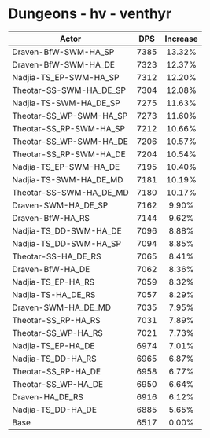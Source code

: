 # Dungeons - hv - venthyr
| Actor | DPS | Increase |
|---|:---:|:---:|
|Draven-BfW-SWM-HA_SP|7385|13.32%|
|Draven-BfW-SWM-HA_DE|7323|12.37%|
|Nadjia-TS_EP-SWM-HA_SP|7312|12.20%|
|Theotar-SS-SWM-HA_DE_SP|7304|12.08%|
|Nadjia-TS-SWM-HA_DE_SP|7275|11.63%|
|Theotar-SS_WP-SWM-HA_SP|7273|11.60%|
|Theotar-SS_RP-SWM-HA_SP|7212|10.66%|
|Theotar-SS_WP-SWM-HA_DE|7206|10.57%|
|Theotar-SS_RP-SWM-HA_DE|7204|10.54%|
|Nadjia-TS_EP-SWM-HA_DE|7195|10.40%|
|Nadjia-TS-SWM-HA_DE_MD|7181|10.19%|
|Theotar-SS-SWM-HA_DE_MD|7180|10.17%|
|Draven-SWM-HA_DE_SP|7162|9.90%|
|Draven-BfW-HA_RS|7144|9.62%|
|Nadjia-TS_DD-SWM-HA_DE|7096|8.88%|
|Nadjia-TS_DD-SWM-HA_SP|7094|8.85%|
|Theotar-SS-HA_DE_RS|7065|8.41%|
|Draven-BfW-HA_DE|7062|8.36%|
|Nadjia-TS_EP-HA_RS|7059|8.32%|
|Nadjia-TS-HA_DE_RS|7057|8.29%|
|Draven-SWM-HA_DE_MD|7035|7.95%|
|Theotar-SS_RP-HA_RS|7031|7.89%|
|Theotar-SS_WP-HA_RS|7021|7.73%|
|Nadjia-TS_EP-HA_DE|6974|7.01%|
|Nadjia-TS_DD-HA_RS|6965|6.87%|
|Theotar-SS_RP-HA_DE|6958|6.77%|
|Theotar-SS_WP-HA_DE|6950|6.64%|
|Draven-HA_DE_RS|6916|6.12%|
|Nadjia-TS_DD-HA_DE|6885|5.65%|
|Base|6517|0.00%|
